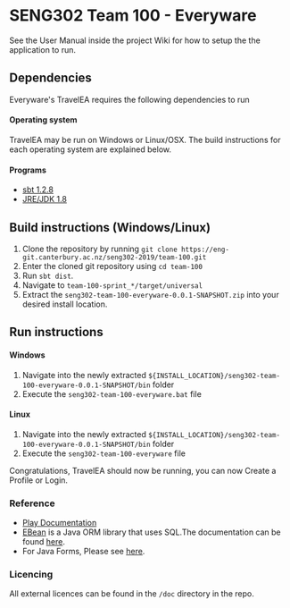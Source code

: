 # SENG302 Team 100 - Everyware
See the User Manual inside the project Wiki for how to setup the the application to run.

## Dependencies

Everyware's TravelEA requires the following dependencies to run

#### Operating system
TravelEA may be run on Windows or Linux/OSX. The build instructions for each operating system are explained below.

#### Programs

* [sbt 1.2.8](https://www.scala-sbt.org/download.html)
* [JRE/JDK 1.8](https://www.oracle.com/technetwork/java/javase/downloads/jre8-downloads-2133155.html)

## Build instructions (Windows/Linux)
1. Clone the repository by running `git clone https://eng-git.canterbury.ac.nz/seng302-2019/team-100.git`
2. Enter the cloned git repository using `cd team-100`
3. Run `sbt dist`.
4. Navigate to `team-100-sprint_*/target/universal`
5. Extract the `seng302-team-100-everyware-0.0.1-SNAPSHOT.zip` into your desired install location.

## Run instructions

#### Windows
1. Navigate into the newly extracted `${INSTALL_LOCATION}/seng302-team-100-everyware-0.0.1-SNAPSHOT/bin` folder
2. Execute the `seng302-team-100-everyware.bat` file

#### Linux
1. Navigate into the newly extracted `${INSTALL_LOCATION}/seng302-team-100-everyware-0.0.1-SNAPSHOT/bin` folder
2. Execute the `seng302-team-100-everyware` file

Congratulations, TravelEA should now be running, you can now Create a Profile or Login.

### Reference
* [Play Documentation](https://playframework.com/documentation/latest/Home)
* [EBean](https://www.playframework.com/documentation/latest/JavaEbean) is a Java ORM library that uses SQL.The documentation can be found [here](https://ebean-orm.github.io/).
* For Java Forms, Please see [here](<https://playframework.com/documentation/latest/JavaForms>).

### Licencing
All external licences can be found in the `/doc` directory in the repo.
